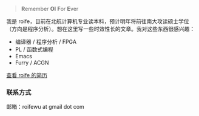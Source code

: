 > **R**emember **OI** **F**or **E**ver

我是 roife，目前在北航计算机专业读本科，预计明年将前往南大攻读硕士学位（方向是程序分析）。想在这里写一些时效性长的文章。我对这些东西很感兴趣：
- 编译器 / 程序分析 / FPGA
- PL / 函数式编程
- Emacs
- Furry / ACGN

[查看 roife 的简历](https://github.com/roife/resume/blob/master/resume-cn.pdf)

### 联系方式

邮箱：roifewu at gmail dot com
